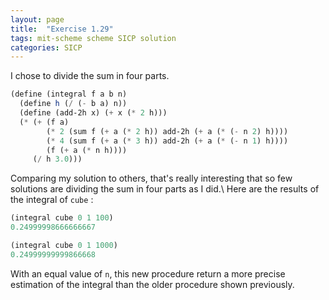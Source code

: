 ```yaml
---
layout: page
title:  "Exercise 1.29"
tags: mit-scheme scheme SICP solution
categories: SICP
---
```

I chose to divide the sum in four parts.
```scheme
(define (integral f a b n)
  (define h (/ (- b a) n))
  (define (add-2h x) (+ x (* 2 h)))
  (* (+ (f a)
        (* 2 (sum f (+ a (* 2 h)) add-2h (+ a (* (- n 2) h))))
        (* 4 (sum f (+ a (* 3 h)) add-2h (+ a (* (- n 1) h))))
        (f (+ a (* n h))))
     (/ h 3.0)))
```
Comparing my solution to others, that's really interesting that so few solutions are dividing the sum in four parts as I did.\\
Here are the results of the integral of `cube` :
```scheme
(integral cube 0 1 100)
0.24999998666666667
```
```scheme
(integral cube 0 1 1000)
0.24999999999866668
```
With an equal value of `n`, this new procedure return a more precise estimation of the integral than the older procedure shown previously.
